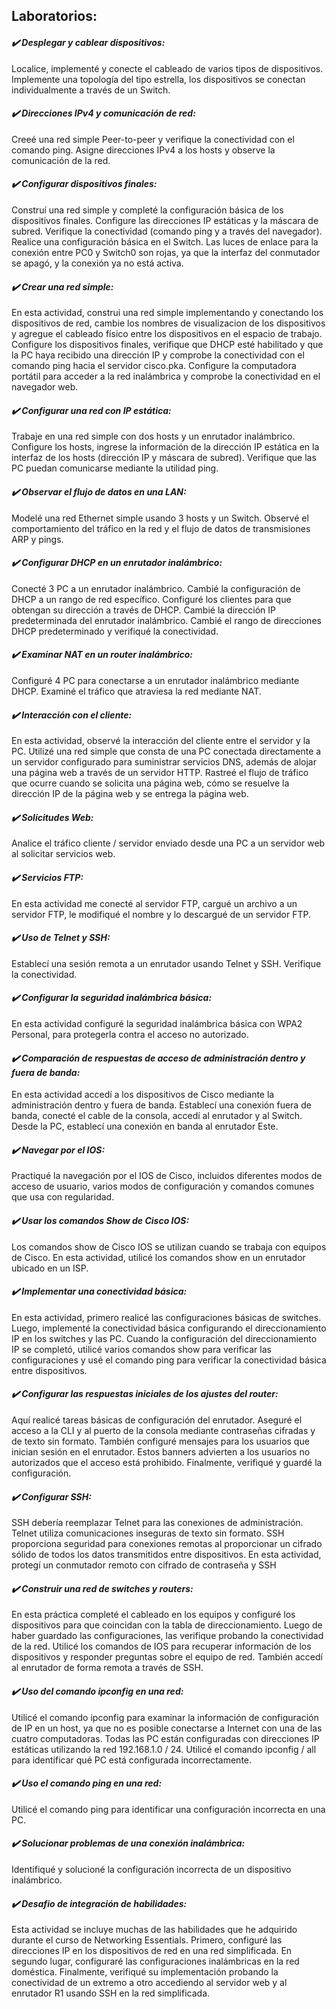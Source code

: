 ## **Laboratorios:**

#### **_✔️ Desplegar y cablear dispositivos:_** 
Localice, implementé y conecte el cableado de varios tipos de dispositivos. Implemente una topología del tipo estrella, 
los dispositivos se conectan individualmente a través de un Switch. 

#### **_✔️ Direcciones IPv4 y comunicación de red:_** 
Creeé una red simple Peer-to-peer y verifique la conectividad con el comando ping. Asigne direcciones IPv4 a los hosts 
y observe la comunicación de la red.

#### **_✔️ Configurar dispositivos finales:_** 
Construí una red simple y completé la configuración básica de los dispositivos finales. Configure las direcciones 
IP estáticas y la máscara de subred. Verifique la conectividad (comando ping y a través del navegador). 
Realice una configuración básica en el Switch. Las luces de enlace para la conexión entre PC0 y Switch0 son rojas, ya 
que la interfaz del conmutador se apagó, y la conexión ya no está activa.

#### **_✔️ Crear una red simple:_** 
En esta actividad, construi una red simple implementando y conectando los dispositivos de red, cambie los nombres de 
visualizacion de los dispositivos y agregue el cableado físico entre los dispositivos en el espacio de trabajo. 
Configure los dispositivos finales, verifique que DHCP esté habilitado y que la PC haya recibido una dirección IP y 
comprobe la conectividad con el comando ping hacia el servidor cisco.pka. Configure la computadora portátil para acceder
a la red inalámbrica y comprobe la conectividad en el navegador web.

#### **_✔️ Configurar una red con IP estática:_** 
Trabaje en una red simple con dos hosts y un enrutador inalámbrico. Configure los hosts, ingrese la información de la 
dirección IP estática en la interfaz de los hosts (dirección IP y máscara de subred). Verifique que las PC puedan 
comunicarse mediante la utilidad ping.

#### **_✔️ Observar el flujo de datos en una LAN:_** 
Modelé una red Ethernet simple usando 3 hosts y un Switch. Observé el comportamiento del tráfico en la red y el 
flujo de datos de transmisiones ARP y pings.

#### **_✔️ Configurar DHCP en un enrutador inalámbrico:_** 
Conecté 3 PC a un enrutador inalámbrico. Cambié la configuración de DHCP a un rango de red específico. Configuré los 
clientes para que obtengan su dirección a través de DHCP. Cambié la dirección IP predeterminada del enrutador 
inalámbrico. Cambié el rango de direcciones DHCP predeterminado y verifiqué la conectividad.

#### **_✔️ Examinar NAT en un router inalámbrico:_** 
Configuré 4 PC para conectarse a un enrutador inalámbrico mediante DHCP. Examiné el tráfico que atraviesa la red 
mediante NAT.

#### **_✔️ Interacción con el cliente:_** 
En esta actividad, observé la interacción del cliente entre el servidor y la PC. Utilizé una red simple que consta de 
una PC conectada directamente a un servidor configurado para suministrar servicios DNS, además de alojar una página web 
a través de un servidor HTTP. Rastreé el flujo de tráfico que ocurre cuando se solicita una página web, cómo se 
resuelve la dirección IP de la página web y se entrega la página web.

#### **_✔️ Solicitudes Web:_** 
Analice el tráfico cliente / servidor enviado desde una PC a un servidor web al solicitar servicios web.

#### **_✔️ Servicios FTP:_** 
En esta actividad me conecté al servidor FTP, cargué un archivo a un servidor FTP, le modifiqué el nombre y lo descargué
de un servidor FTP.

#### **_✔️ Uso de Telnet y SSH:_** 
Establecí una sesión remota a un enrutador usando Telnet y SSH. Verifique la conectividad.

#### **_✔️ Configurar la seguridad inalámbrica básica:_** 
En esta actividad configuré la seguridad inalámbrica básica con WPA2 Personal, para protegerla contra el acceso no 
autorizado.

#### **_✔️ Comparación de respuestas de acceso de administración dentro y fuera de banda:_** 
En esta actividad accedí a los dispositivos de Cisco mediante la administración dentro y fuera de banda. Establecí una 
conexión fuera de banda, conecté el cable de la consola, accedí al enrutador y al Switch. Desde la PC, establecí una 
conexión en banda al enrutador Este.

#### **_✔️ Navegar por el IOS:_** 
Practiqué la navegación por el IOS de Cisco, incluidos diferentes modos de acceso de usuario, varios modos de 
configuración y comandos comunes que usa con regularidad. 

#### **_✔️ Usar los comandos Show de Cisco IOS:_** 
Los comandos show de Cisco IOS se utilizan cuando se trabaja con equipos de Cisco. En esta actividad, utilicé los 
comandos show en un enrutador ubicado en un ISP.

#### **_✔️ Implementar una conectividad básica:_** 
En esta actividad, primero realicé las configuraciones básicas de switches. Luego, implementé la conectividad básica 
configurando el direccionamiento IP en los switches y las PC. Cuando la configuración del direccionamiento IP se 
completó, utilicé varios comandos show para verificar las configuraciones y usé el comando ping para verificar la 
conectividad básica entre dispositivos.

#### **_✔️ Configurar las respuestas iniciales de los ajustes del router:_** 
Aquí realicé tareas básicas de configuración del enrutador. Aseguré el acceso a la CLI y al puerto de la consola 
mediante contraseñas cifradas y de texto sin formato. También configuré mensajes para los usuarios que inician sesión 
en el enrutador. Estos banners advierten a los usuarios no autorizados que el acceso está prohibido. 
Finalmente, verifiqué y guardé la configuración.

#### **_✔️ Configurar SSH:_** 
SSH debería reemplazar Telnet para las conexiones de administración. Telnet utiliza comunicaciones inseguras de texto 
sin formato. SSH proporciona seguridad para conexiones remotas al proporcionar un cifrado sólido de todos los datos 
transmitidos entre dispositivos. En esta actividad, protegí un conmutador remoto con cifrado de contraseña y SSH

#### **_✔️ Construir una red de switches y routers:_** 
En esta práctica completé el cableado en los equipos y configuré los dispositivos para que coincidan con la tabla de 
direccionamiento. Luego de haber guardado las configuraciones, las verifique probando la conectividad de la red.
Utilicé los comandos de IOS para recuperar información de los dispositivos y responder preguntas sobre el equipo de red.
También accedí al enrutador de forma remota a través de SSH.

#### **_✔️ Uso del comando ipconfig en una red:_** 
Utilicé el comando ipconfig para examinar la información de configuración de IP en un host, ya que no es posible
conectarse a Internet con una de las cuatro computadoras. Todas las PC están configuradas con direcciones IP estáticas 
utilizando la red 192.168.1.0 / 24. Utilicé el comando ipconfig / all para identificar qué PC está configurada 
incorrectamente.

#### **_✔️ Uso el comando ping en una red:_** 
Utilicé el comando ping para identificar una configuración incorrecta en una PC.

#### **_✔️ Solucionar problemas de una conexión inalámbrica:_** 
Identifiqué y solucioné la configuración incorrecta de un dispositivo inalámbrico.

#### **_✔️ Desafio de integración de habilidades:_** 
Esta actividad se incluye muchas de las habilidades que he adquirido durante el curso de Networking Essentials. 
Primero, configuré las direcciones IP en los dispositivos de red en una red simplificada. En segundo lugar, configuraré
las configuraciones inalámbricas en la red doméstica. Finalmente, verifiqué su implementación probando la conectividad 
de un extremo a otro accediendo al servidor web y al enrutador R1 usando SSH en la red simplificada.
